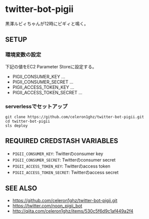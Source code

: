 # twitter-bot-pigii
黒澤ルビィちゃんが12時にピギィと鳴く。


## SETUP
### 環境変数の設定
下記の値をEC2 Parameter Storeに設定する。

 * PIGII_CONSUMER_KEY ...
 * PIGII_CONSUMER_SECRET ...
 * PIGII_ACCESS_TOKEN_KEY ...
 * PIGII_ACCESS_TOKEN_SECRET ...

### serverlessでセットアップ
```
git clone https://github.com/celeron1ghz/twitter-bot-pigii.git
cd twitter-bot-pigii
sls deploy
```


## REQUIRED CREDSTASH VARIABLES
 * `PIGII_CONSUMER_KEY`: Twitterのconsumer key
 * `PIGII_CONSUMER_SECRET`: Twitterのconsumer secret
 * `PIGII_ACCESS_TOKEN_KEY`: Twitterのaccess token
 * `PIGII_ACCESS_TOKEN_SECRET`: Twitterのaccess secret


## SEE ALSO
 * https://github.com/celeron1ghz/twitter-bot-pigii.git
 * https://twitter.com/noon_pigii_bot
 * http://qiita.com/celeron1ghz/items/530c5f6d9c1af449a2f4
